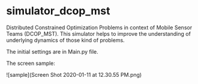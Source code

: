 # simulator_dcop_mst

Distributed Constrained Optimization Problems 
in context of Mobile Sensor Teams (DCOP_MST).
This simulator helps to improve the understanding
of underlying dynamics of those kind of problems.

The initial settings are in Main.py file.

The screen sample:

![sample](Screen Shot 2020-01-11 at 12.30.55 PM.png)


